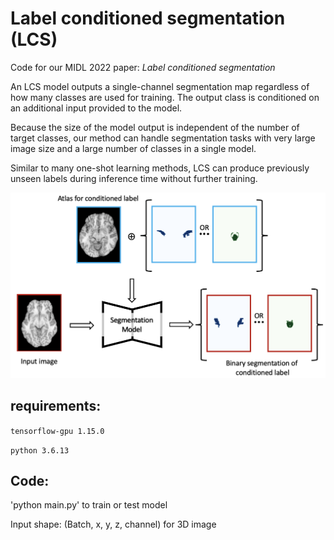 # Label conditioned segmentation (LCS)

Code for our MIDL 2022 paper: *Label conditioned segmentation*

An LCS model outputs a single-channel segmentation map regardless of how many classes are used for training. The output class is conditioned on an additional input provided to the model.

Because the size of the model output is independent of the number of target classes, our method can handle segmentation tasks with very large image size and a large number of classes in a single model.

Similar to many one-shot learning methods, LCS can produce previously unseen labels during inference time without further training.

<img src="https://github.com/tym002/Label-conditioned-segmentation/blob/main/architecture_final.png" width="600">

## requirements: 

`tensorflow-gpu 1.15.0`

`python 3.6.13`

## Code:

'python main.py' to train or test model 

Input shape: (Batch, x, y, z, channel) for 3D image
